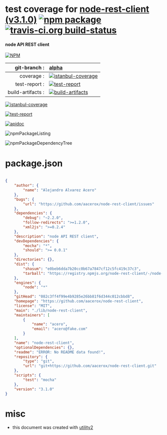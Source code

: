 # test coverage for  [node-rest-client (v3.1.0)](https://github.com/aacerox/node-rest-client)  [![npm package](https://img.shields.io/npm/v/npmtest-node-rest-client.svg?style=flat-square)](https://www.npmjs.org/package/npmtest-node-rest-client) [![travis-ci.org build-status](https://api.travis-ci.org/npmtest/node-npmtest-node-rest-client.svg)](https://travis-ci.org/npmtest/node-npmtest-node-rest-client)
#### node API REST client

[![NPM](https://nodei.co/npm/node-rest-client.png?downloads=true)](https://www.npmjs.com/package/node-rest-client)

| git-branch : | [alpha](https://github.com/npmtest/node-npmtest-node-rest-client/tree/alpha)|
|--:|:--|
| coverage : | [![istanbul-coverage](https://npmtest.github.io/node-npmtest-node-rest-client/build/coverage.badge.svg)](https://npmtest.github.io/node-npmtest-node-rest-client/build/coverage.html/index.html)|
| test-report : | [![test-report](https://npmtest.github.io/node-npmtest-node-rest-client/build/test-report.badge.svg)](https://npmtest.github.io/node-npmtest-node-rest-client/build/test-report.html)|
| build-artifacts : | [![build-artifacts](https://npmtest.github.io/node-npmtest-node-rest-client/glyphicons_144_folder_open.png)](https://github.com/npmtest/node-npmtest-node-rest-client/tree/gh-pages/build)|

[![istanbul-coverage](https://npmtest.github.io/node-npmtest-node-rest-client/build/screenCapture.buildCustomOrg.browser.coverage.html.png)](https://npmtest.github.io/node-npmtest-node-rest-client/build/coverage.html/index.html)

[![test-report](https://npmtest.github.io/node-npmtest-node-rest-client/build/screenCapture.buildCustomOrg.browser.%252Fhome%252Ftravis%252Fbuild%252Fnpmtest%252Fnode-npmtest-node-rest-client%252Ftmp%252Fbuild%252Ftest-report.html.png)](https://npmtest.github.io/node-npmtest-node-rest-client/build/test-report.html)

[![apidoc](https://npmdoc.github.io/node-npmdoc-node-rest-client/build/screenCapture.buildApidoc.browser.%252Fhome%252Ftravis%252Fbuild%252Fnpmdoc%252Fnode-npmdoc-node-rest-client%252Ftmp%252Fbuild%252Fapidoc.html.png)](https://npmdoc.github.io/node-npmdoc-node-rest-client/build/apidoc.html)

![npmPackageListing](https://npmtest.github.io/node-npmtest-node-rest-client/build/screenCapture.npmPackageListing.svg)

![npmPackageDependencyTree](https://npmtest.github.io/node-npmtest-node-rest-client/build/screenCapture.npmPackageDependencyTree.svg)



# package.json

```json

{
    "author": {
        "name": "Alejandro Alvarez Acero"
    },
    "bugs": {
        "url": "https://github.com/aacerox/node-rest-client/issues"
    },
    "dependencies": {
        "debug": "~2.2.0",
        "follow-redirects": ">=1.2.0",
        "xml2js": ">=0.2.4"
    },
    "description": "node API REST client",
    "devDependencies": {
        "mocha": "*",
        "should": ">= 0.0.1"
    },
    "directories": {},
    "dist": {
        "shasum": "e0beb6dda7b20cc0b67a7847cf12c5fc419c37c3",
        "tarball": "https://registry.npmjs.org/node-rest-client/-/node-rest-client-3.1.0.tgz"
    },
    "engines": {
        "node": "*"
    },
    "gitHead": "082c3ff4f99e4b9285e26bb81f6d344c012cbbd8",
    "homepage": "https://github.com/aacerox/node-rest-client",
    "license": "MIT",
    "main": "./lib/node-rest-client",
    "maintainers": [
        {
            "name": "acero",
            "email": "acero@fake.com"
        }
    ],
    "name": "node-rest-client",
    "optionalDependencies": {},
    "readme": "ERROR: No README data found!",
    "repository": {
        "type": "git",
        "url": "git+https://github.com/aacerox/node-rest-client.git"
    },
    "scripts": {
        "test": "mocha"
    },
    "version": "3.1.0"
}
```



# misc
- this document was created with [utility2](https://github.com/kaizhu256/node-utility2)
